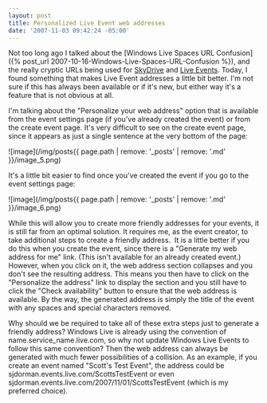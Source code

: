 ```yaml
---
layout: post
title: Personalized Live Event web addresses
date: '2007-11-03 09:42:24 -05:00'
---
```


Not too long ago I talked about the [Windows Live Spaces URL Confusion]({% post_url 2007-10-16-Windows-Live-Spaces-URL-Confusion %}), and the really cryptic URLs being used for [SkyDrive](http://skydrive.live.com/) and [Live Events](http://events.live.com/). Today, I found something that makes Live Event addresses a little bit better. I'm not sure if this has always been available or if it's new, but either way it's a feature that is not obvious at all.

I'm talking about the "Personalize your web address" option that is available from the event settings page (if you've already created the event) or from the create event page. It's very difficult to see on the create event page, since it appears as just a single sentence at the very bottom of the page:

![image](/img/posts{{ page.path | remove: '_posts' | remove: '.md' }}/image_5.png)

It's a little bit easier to find once you've created the event if you go to the event settings page:

![image](/img/posts{{ page.path | remove: '_posts' | remove: '.md' }}/image_6.png) 

While this will allow you to create more friendly addresses for your events, it is still far from an optimal solution. It requires me, as the event creator, to take additional steps to create a friendly address.  It is a little better if you do this when you create the event, since there is a "Generate my web address for me" link. (This isn't available for an already created event.) However, when you click on it, the web address section collapses and you don't see the resulting address. This means you then have to click on the "Personalize the address" link to display the section and you still have to click the "Check availability" button to ensure that the web address is available. By the way, the generated address is simply the title of the event with any spaces and special characters removed.

Why should we be required to take all of these extra steps just to generate a friendly address? Windows Live is already using the convention of name.service_name.live.com, so why not update Windows Live Events to follow this same convention? Then the web address can always be generated with much fewer possibilities of a collision. As an example, if you create an event named "Scott's Test Event", the address could be sjdorman.events.live.com/ScottsTestEvent or even sjdorman.events.live.com/2007/11/01/ScottsTestEvent (which is my preferred choice).

